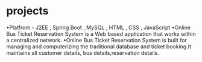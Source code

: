 # projects

•Platfrom - J2EE , Spring Boot , MySQL , HTML ,
CSS , JavaScript
•Online Bus Ticket Reservation System is a Web
based application that works within a centralized
network.
•Online Bus Ticket Reservation System is built for
managing and computerizing the traditional
database and ticket booking.It maintains all
customer details, bus details,reservation details.

